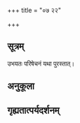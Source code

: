 +++
title = "०७ २२"

+++
## सूत्रम्
उभयतः परिषेचनं यथा पुरस्तात्।
## अनुकूला

## गृह्यतात्पर्यदर्शनम्

